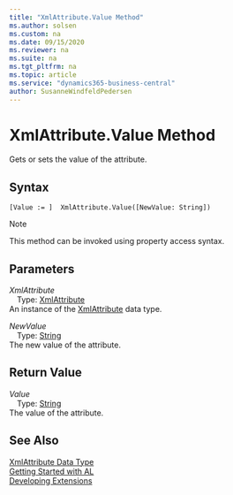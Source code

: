 ```yaml
---
title: "XmlAttribute.Value Method"
ms.author: solsen
ms.custom: na
ms.date: 09/15/2020
ms.reviewer: na
ms.suite: na
ms.tgt_pltfrm: na
ms.topic: article
ms.service: "dynamics365-business-central"
author: SusanneWindfeldPedersen
---
```

[//]: # (START>DO_NOT_EDIT)
[//]: # (IMPORTANT:Do not edit any of the content between here and the END>DO_NOT_EDIT.)
[//]: # (Any modifications should be made in the .xml files in the ModernDev repo.)
# XmlAttribute.Value Method
Gets or sets the value of the attribute.


## Syntax
```
[Value := ]  XmlAttribute.Value([NewValue: String])
```
> [!NOTE]  
> This method can be invoked using property access syntax.  
## Parameters
*XmlAttribute*  
&emsp;Type: [XmlAttribute](xmlattribute-data-type.md)  
An instance of the [XmlAttribute](xmlattribute-data-type.md) data type.  

*NewValue*  
&emsp;Type: [String](../string/string-data-type.md)  
The new value of the attribute.  


## Return Value
*Value*  
&emsp;Type: [String](../string/string-data-type.md)  
The value of the attribute.  


[//]: # (IMPORTANT: END>DO_NOT_EDIT)
## See Also
[XmlAttribute Data Type](xmlattribute-data-type.md)  
[Getting Started with AL](../../devenv-get-started.md)  
[Developing Extensions](../../devenv-dev-overview.md)
